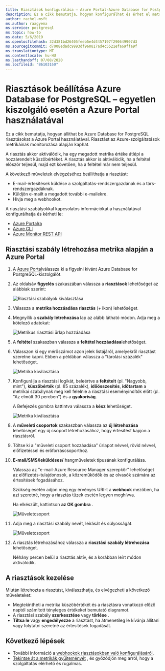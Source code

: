 ```yaml
---
title: Riasztások konfigurálása – Azure Portal-Azure Database for PostgreSQL – egyetlen kiszolgáló
description: Ez a cikk bemutatja, hogyan konfigurálhat és érhet el metrikai riasztásokat Azure Database for PostgreSQL – egyetlen kiszolgáló számára a Azure Portal.
author: rachel-msft
ms.author: raagyema
ms.service: postgresql
ms.topic: how-to
ms.date: 5/6/2019
ms.openlocfilehash: 32d381bd26405feeb5e4d4457197f290649907d3
ms.sourcegitcommit: d7008edadc9993df960817ad4c5521efa69ffa9f
ms.translationtype: MT
ms.contentlocale: hu-HU
ms.lasthandoff: 07/08/2020
ms.locfileid: "86103160"
---
```

# <a name="use-the-azure-portal-to-set-up-alerts-on-metrics-for-azure-database-for-postgresql---single-server"></a>Riasztások beállítása Azure Database for PostgreSQL – egyetlen kiszolgáló esetén a Azure Portal használatával

Ez a cikk bemutatja, hogyan állíthat be Azure Database for PostgreSQL riasztásokat a Azure Portal használatával. Riasztást az Azure-szolgáltatások metrikáinak monitorozása alapján kaphat.

A riasztás akkor aktiválódik, ha egy megadott metrika értéke átlépi a hozzárendelt küszöbértéket. A riasztás akkor is aktiválódik, ha a feltétel először teljesül, majd ezt követően, ha a feltétel már nem teljesül. 

A következő műveletek elvégzéséhez beállíthatja a riasztást:
* E-mail-értesítések küldése a szolgáltatás-rendszergazdának és a társ-rendszergazdáknak.
* Küldjön e-mailt a megadott további e-mailekre.
* Hívja meg a webhookot.

A riasztási szabályokkal kapcsolatos információkat a használatával konfigurálhatja és kérheti le:
* [Azure Portalra](../azure-monitor/platform/alerts-metric.md#create-with-azure-portal)
* [Azure CLI](../azure-monitor/platform/alerts-metric.md#with-azure-cli)
* [Azure Monitor REST API](https://docs.microsoft.com/rest/api/monitor/metricalerts)

## <a name="create-an-alert-rule-on-a-metric-from-the-azure-portal"></a>Riasztási szabály létrehozása metrika alapján a Azure Portal
1. A [Azure Portal](https://portal.azure.com/)válassza ki a figyelni kívánt Azure Database for PostgreSQL-kiszolgálót.

2. Az oldalsáv **figyelés** szakaszában válassza a **riasztások** lehetőséget az alábbiak szerint:

   ![Riasztási szabályok kiválasztása](./media/howto-alert-on-metric/2-alert-rules.png)

3. Válassza a **metrika hozzáadása riasztás** (+ ikon) lehetőséget.

4. Megnyílik a **szabály létrehozása** lap az alább látható módon. Adja meg a kötelező adatokat:

   ![Metrikus riasztási űrlap hozzáadása](./media/howto-alert-on-metric/4-add-rule-form.png)

5. A **feltétel** szakaszban válassza a **feltétel hozzáadása**lehetőséget.

6. Válasszon ki egy mérőszámot azon jelek listájáról, amelyekről riasztást szeretne kapni. Ebben a példában válassza a "tárolási százalék" lehetőséget.
   
   ![Metrika kiválasztása](./media/howto-alert-on-metric/6-configure-signal-logic.png)

7. Konfigurálja a riasztási logikát, beleértve a **feltételt** (pl. "Nagyobb, mint"), **küszöbérték** (pl. 85 százalék), **időösszesítés**, **időtartam** a metrikai szabálynak meg kell felelnie a riasztási eseményindítók előtt (pl. "Az elmúlt 30 percben") és a **gyakoriság**.
   
   A Befejezés gombra kattintva válassza a **kész** lehetőséget.

   ![Metrika kiválasztása](./media/howto-alert-on-metric/7-set-threshold-time.png)

8. A **műveleti csoportok** szakaszban válassza az **új létrehozása** lehetőséget egy új csoport létrehozásához, hogy értesítést kapjon a riasztásról.

9. Töltse ki a "műveleti csoport hozzáadása" űrlapot névvel, rövid névvel, előfizetéssel és erőforráscsoporthoz.

10. **E-mail/SMS/leküldéses/** hangműveletek típusának konfigurálása.
    
    Válassza az "e-mail-Azure Resource Manager szerepkör" lehetőséget az előfizetés-tulajdonosok, a közreműködők és az olvasók számára az értesítések fogadásához.
   
    Szükség esetén adjon meg egy érvényes URI-t a **webhook** mezőben, ha azt szeretné, hogy a riasztás tüzek esetén legyen meghívva.

    Ha elkészült, kattintson **az OK gombra** .

    ![Műveletcsoport](./media/howto-alert-on-metric/10-action-group-type.png)

11. Adja meg a riasztási szabály nevét, leírását és súlyosságát.

    ![Műveletcsoport](./media/howto-alert-on-metric/11-name-description-severity.png) 

12. A riasztás létrehozásához válassza a **riasztási szabály létrehozása** lehetőséget.

    Néhány percen belül a riasztás aktív, és a korábban leírt módon aktiválódik.

## <a name="manage-your-alerts"></a>A riasztások kezelése
Miután létrehozta a riasztást, kiválaszthatja, és elvégezheti a következő műveleteket:

* Megtekintheti a metrika küszöbértékét és a riasztásra vonatkozó előző naptól számított tényleges értékeket bemutató diagramot.
* A riasztási szabály **szerkesztése** vagy **törlése** .
* **Tiltsa le** vagy **engedélyezze** a riasztást, ha átmenetileg le kívánja állítani vagy folytatni szeretné az értesítések fogadását.

## <a name="next-steps"></a>Következő lépések
* További információ a [webhookok riasztásokban való konfigurálásáról](../azure-monitor/platform/alerts-webhooks.md).
* [Tekintse át a metrikák gyűjteményét](../monitoring-and-diagnostics/insights-how-to-customize-monitoring.md) , és győződjön meg arról, hogy a szolgáltatás elérhető és rugalmas.
